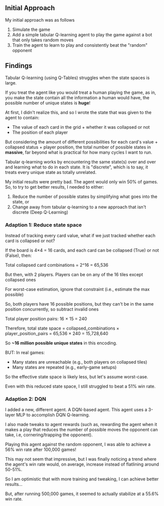 ## Initial Approach
My initial approach was as follows
1. Simulate the game
2. Add a simple tabular Q-learning agent to play the game against a bot that only takes random moves
3. Train the agent to learn to play and consistently beat the "random" opponent

## Findings
Tabular Q-learning (using Q-Tables) struggles when the state spaces is large.

If you treat the agent like you would treat a human playing the game, as in, you make
the state contain all the information a human would have, the possible number of unique states is **huge**!

At first, I didn't realize this, and so I wrote the state that was given to the agent to contain:
- The value of each card in the grid + whether it was collapsed or not
- The position of each player

But considering the amount of different possibilities for each card's value + collapsed status + player position, the total number of possible states in **massive**, far beyond what is practical for how many cycles I want to run.

Tabular q-learning works by encountering the same state(s) over
and over and learning what to do in each state. It is "discrete", which is to say, it treats every unique state as totally unrelated.

My initial results were pretty bad. The agent would only win 50% of games.
So, to try to get better results, I needed to either:
1) Reduce the number of possible states by simplifying what goes into the state, or
2) Change away from tabular q-learning to a new approach that isn't discrete (Deep Q-Learning)

### Adaption 1: Reduce state space
Instead of tracking every card value, what if we just tracked whether each card is collapsed or not?

If the board is 4×4 = 16 cards, and each card can be collapsed (True) or not (False), then:

Total collapsed card combinations = 2^16 = 65,536

But then, with 2 players. Players can be on any of the 16 tiles except collapsed ones

For worst-case estimation, ignore that constraint (i.e., estimate the max possible)

So, both players have 16 possible positions, but they can't be in the same position concurrently, so subtract invalid ones

Total player position pairs: 16 × 15 = 240

Therefore, total state space = collapsed_combinations × player_position_pairs
= 65,536 × 240
= 15,728,640

So **~16 million possible unique states** in this encoding.

BUT: In real games:
- Many states are unreachable (e.g., both players on collapsed tiles)
- Many states are repeated (e.g., early-game setups)

So the effective state space is likely less, but let's assume worst-case.

Even with this reduced state space, I still struggled to beat a 51% win rate.

### Adaption 2: DQN

I added a new, different agent. A DQN-based agent.
This agent uses a 3-layer MLP to accomplish DQN Q-learning.

I also made tweaks to agent rewards (such as, rewarding the agent when it makes a play that reduces the number of possible moves the opponent can take, i.e, cornering/trapping the opponent).

Playing this agent against the random opponent, I was able to achieve a 56% win rate after 100,000 games!

This may not seem that impressive, but I was finally noticing a trend where the agent's win rate would, on average, increase instead of flatlining around 50-51%.

So I am optimistic that with more training and tweaking, I can achieve better results...

But, after running 500,000 games, it seemed to actually stabilize at a 55.6% win rate.
